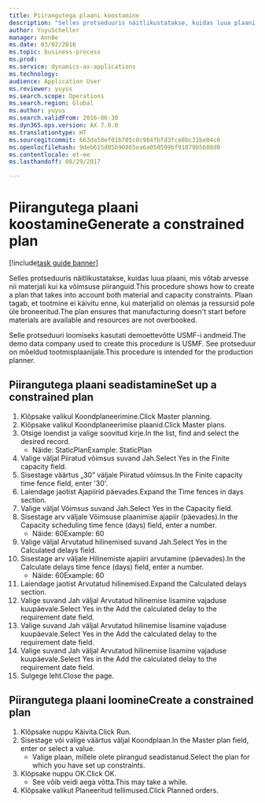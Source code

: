 ```yaml
--- 
title: Piirangutega plaani koostamine
description: "Selles protseduuris näitlikustatakse, kuidas luua plaani, mis võtab arvesse nii materjali kui ka võimsuse piiranguid."
author: YuyuScheller
manager: AnnBe
ms.date: 03/02/2016
ms.topic: business-process
ms.prod: 
ms.service: dynamics-ax-applications
ms.technology: 
audience: Application User
ms.reviewer: yuyus
ms.search.scope: Operations
ms.search.region: Global
ms.author: yuyus
ms.search.validFrom: 2016-06-30
ms.dyn365.ops.version: AX 7.0.0
ms.translationtype: HT
ms.sourcegitcommit: 663da58ef01b705c0c984fbfd3fce8bc31be04c6
ms.openlocfilehash: 9deb615d05b90865ea6a050599bf91879b5688d0
ms.contentlocale: et-ee
ms.lasthandoff: 08/29/2017

---
```

# <a name="generate-a-constrained-plan"></a><span data-ttu-id="39259-103">Piirangutega plaani koostamine</span><span class="sxs-lookup"><span data-stu-id="39259-103">Generate a constrained plan</span></span>

[!include[task guide banner](../../includes/task-guide-banner.md)]

<span data-ttu-id="39259-104">Selles protseduuris näitlikustatakse, kuidas luua plaani, mis võtab arvesse nii materjali kui ka võimsuse piiranguid.</span><span class="sxs-lookup"><span data-stu-id="39259-104">This procedure shows how to create a plan that takes into account both material and capacity constraints.</span></span> <span data-ttu-id="39259-105">Plaan tagab, et tootmine ei käivitu enne, kui materjalid on olemas ja ressursid pole üle broneeritud.</span><span class="sxs-lookup"><span data-stu-id="39259-105">The plan ensures that manufacturing doesn't start before materials are available and resources are not overbooked.</span></span> 

<span data-ttu-id="39259-106">Selle protseduuri loomiseks kasutati demoettevõtte USMF-i andmeid.</span><span class="sxs-lookup"><span data-stu-id="39259-106">The demo data company used to create this procedure is USMF.</span></span> <span data-ttu-id="39259-107">See protseduur on mõeldud tootmisplaanijale.</span><span class="sxs-lookup"><span data-stu-id="39259-107">This procedure is intended for the production planner.</span></span>


## <a name="set-up-a-constrained-plan"></a><span data-ttu-id="39259-108">Piirangutega plaani seadistamine</span><span class="sxs-lookup"><span data-stu-id="39259-108">Set up a constrained plan</span></span>
1. <span data-ttu-id="39259-109">Klõpsake valikul Koondplaneerimine.</span><span class="sxs-lookup"><span data-stu-id="39259-109">Click Master planning.</span></span>
2. <span data-ttu-id="39259-110">Klõpsake valikul Koondplaneerimise plaanid.</span><span class="sxs-lookup"><span data-stu-id="39259-110">Click Master plans.</span></span>
3. <span data-ttu-id="39259-111">Otsige loendist ja valige soovitud kirje.</span><span class="sxs-lookup"><span data-stu-id="39259-111">In the list, find and select the desired record.</span></span>
    * <span data-ttu-id="39259-112">Näide: StaticPlan</span><span class="sxs-lookup"><span data-stu-id="39259-112">Example: StaticPlan</span></span>  
4. <span data-ttu-id="39259-113">Valige väljal Piiratud võimsus suvand Jah.</span><span class="sxs-lookup"><span data-stu-id="39259-113">Select Yes in the Finite capacity field.</span></span>
5. <span data-ttu-id="39259-114">Sisestage väärtus „30” väljale Piiratud võimsus.</span><span class="sxs-lookup"><span data-stu-id="39259-114">In the Finite capacity time fence field, enter '30'.</span></span>
6. <span data-ttu-id="39259-115">Laiendage jaotist Ajapiirid päevades.</span><span class="sxs-lookup"><span data-stu-id="39259-115">Expand the Time fences in days section.</span></span>
7. <span data-ttu-id="39259-116">Valige väljal Võimsus suvand Jah.</span><span class="sxs-lookup"><span data-stu-id="39259-116">Select Yes in the Capacity field.</span></span>
8. <span data-ttu-id="39259-117">Sisestage arv väljale Võimsuse plaanimise ajapiir (päevades).</span><span class="sxs-lookup"><span data-stu-id="39259-117">In the Capacity scheduling time fence (days) field, enter a number.</span></span>
    * <span data-ttu-id="39259-118">Näide: 60</span><span class="sxs-lookup"><span data-stu-id="39259-118">Example: 60</span></span>  
9. <span data-ttu-id="39259-119">Valige väljal Arvutatud hilinemised suvand Jah.</span><span class="sxs-lookup"><span data-stu-id="39259-119">Select Yes in the Calculated delays field.</span></span>
10. <span data-ttu-id="39259-120">Sisestage arv väljale Hilinemiste ajapiiri arvutamine (päevades).</span><span class="sxs-lookup"><span data-stu-id="39259-120">In the Calculate delays time fence (days) field, enter a number.</span></span>
    * <span data-ttu-id="39259-121">Näide: 60</span><span class="sxs-lookup"><span data-stu-id="39259-121">Example: 60</span></span>  
11. <span data-ttu-id="39259-122">Laiendage jaotist Arvutatud hilinemised.</span><span class="sxs-lookup"><span data-stu-id="39259-122">Expand the Calculated delays section.</span></span>
12. <span data-ttu-id="39259-123">Valige suvand Jah väljal Arvutatud hilinemise lisamine vajaduse kuupäevale.</span><span class="sxs-lookup"><span data-stu-id="39259-123">Select Yes in the Add the calculated delay to the requirement date field.</span></span>
13. <span data-ttu-id="39259-124">Valige suvand Jah väljal Arvutatud hilinemise lisamine vajaduse kuupäevale.</span><span class="sxs-lookup"><span data-stu-id="39259-124">Select Yes in the Add the calculated delay to the requirement date field.</span></span>
14. <span data-ttu-id="39259-125">Valige suvand Jah väljal Arvutatud hilinemise lisamine vajaduse kuupäevale.</span><span class="sxs-lookup"><span data-stu-id="39259-125">Select Yes in the Add the calculated delay to the requirement date field.</span></span>
15. <span data-ttu-id="39259-126">Sulgege leht.</span><span class="sxs-lookup"><span data-stu-id="39259-126">Close the page.</span></span>

## <a name="create-a-constrained-plan"></a><span data-ttu-id="39259-127">Piirangutega plaani loomine</span><span class="sxs-lookup"><span data-stu-id="39259-127">Create a constrained plan</span></span>
1. <span data-ttu-id="39259-128">Klõpsake nuppu Käivita.</span><span class="sxs-lookup"><span data-stu-id="39259-128">Click Run.</span></span>
2. <span data-ttu-id="39259-129">Sisestage või valige väärtus väljal Koondplaan.</span><span class="sxs-lookup"><span data-stu-id="39259-129">In the Master plan field, enter or select a value.</span></span>
    * <span data-ttu-id="39259-130">Valige plaan, millele olete piirangud seadistanud.</span><span class="sxs-lookup"><span data-stu-id="39259-130">Select the plan for which you have set up constraints.</span></span>  
3. <span data-ttu-id="39259-131">Klõpsake nuppu OK.</span><span class="sxs-lookup"><span data-stu-id="39259-131">Click OK.</span></span>
    * <span data-ttu-id="39259-132">See võib veidi aega võtta.</span><span class="sxs-lookup"><span data-stu-id="39259-132">This may take a while.</span></span>  
4. <span data-ttu-id="39259-133">Klõpsake valikut Planeeritud tellimused.</span><span class="sxs-lookup"><span data-stu-id="39259-133">Click Planned orders.</span></span>


